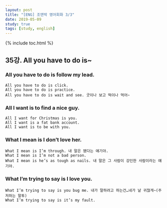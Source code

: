 ```yaml
---
layout: post
title: "[ENG] 조앤박 영어회화 3/3"
date: 2019-05-09
study: true
tags: [study, english]
---
```


{% include toc.html %}

## 35강. All you have to do is~
### All you have to do is follow my lead.
```
All you have to do is click.
All you have to do is practice.
All you have to do is wait and see. 굿이나 보고 떡이나 먹어~
```
### All I want is to find a nice guy.
```
All I want for Christmas is you.
All I want is a fat bank account.
All I want is to be with you.
```
### What I mean is I don’t love her.
```
What I mean is I’m through. 내 말은 됐다는 얘기야.
What I mean is I’m not a bad person.
What I mean is he’s as tough as nails. 내 말은 그 사람이 강인한 사람이라는 얘기야.
```
### What I’m trying to say is I love you.
```
What I’m trying to say is you bug me. 내가 말하려고 하는건…네가 날 귀찮게~(주저하는 말투)
What I’m trying to say is it’s my fault.
```

